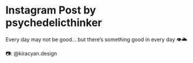 # Instagram Post by psychedelicthinker

Every day may not be good... but there’s something good in every day 👁🌥

📷: @kiracyan.design